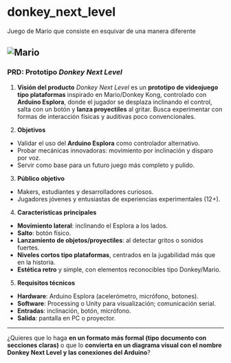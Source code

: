 # donkey_next_level
Juego de Mario que consiste en esquivar de una manera diferente 

![Mario](1Boceto.pnh)
---

### **PRD: Prototipo *Donkey Next Level***

1. **Visión del producto**
   *Donkey Next Level* es un **prototipo de videojuego tipo plataformas** inspirado en Mario/Donkey Kong, controlado con **Arduino Esplora**, donde el jugador se desplaza inclinando el control, salta con un botón y **lanza proyectiles** al gritar. Busca experimentar con formas de interacción físicas y auditivas poco convencionales.

2. **Objetivos**

* Validar el uso del **Arduino Esplora** como controlador alternativo.
* Probar mecánicas innovadoras: movimiento por inclinación y disparo por voz.
* Servir como base para un futuro juego más completo y pulido.

3. **Público objetivo**

* Makers, estudiantes y desarrolladores curiosos.
* Jugadores jóvenes y entusiastas de experiencias experimentales (12+).

4. **Características principales**

* **Movimiento lateral**: inclinando el Esplora a los lados.
* **Salto**: botón físico.
* **Lanzamiento de objetos/proyectiles**: al detectar gritos o sonidos fuertes.
* **Niveles cortos tipo plataformas**, centrados en la jugabilidad más que en la historia.
* **Estética retro** y simple, con elementos reconocibles tipo Donkey/Mario.

5. **Requisitos técnicos**

* **Hardware**: Arduino Esplora (acelerómetro, micrófono, botones).
* **Software**: Processing o Unity para visualización; comunicación serial.
* **Entradas**: inclinación, botón, micrófono.
* **Salida**: pantalla en PC o proyector.

---

¿Quieres que lo haga **en un formato más formal (tipo documento con secciones claras)** o que lo **convierta en un diagrama visual con el nombre Donkey Next Level y las conexiones del Arduino**?
